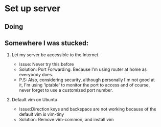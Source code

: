 # Set up server

## Doing
## Somewhere I was stucked:
1. Let my server be accessible to the Internet
    * Issue: Never try this before
    * Solution: Port Forwarding. Because I'm using router at home as everybody does.
    * P.S: Also, considering security, although personally I'm not good at it, I'm using 'iptable' to monitor the port to access and of course, never forget to use a customized port number. 
    
2. Default vim on Ubuntu
    * Issue:Direction keys and backspace are not working because of the default vim is vim-tiny
    * Solution: Remove vim-common, and install vim
